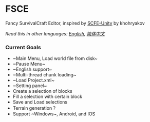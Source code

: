 # FSCE
Fancy SurvivalCraft Editor, inspired by [SCFE-Unity](https://github.com/khohryakov/SCFE-Unity) by khohryakov

*Read this in other languages: [English](README.md), [简体中文](README.zh-cn.md)*

### Current Goals
* ~Main Menu, Load world file from disk~
* ~Pause Menu~
* ~English support~
* ~Multi-thread chunk loading~
* ~Load Project.xml~
* ~Setting panel~
* Create a selection of blocks
* Fill a selection with certain block
* Save and Load selections
* Terrain generation？
* Support ~Windows~, Android, and IOS
